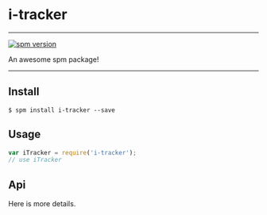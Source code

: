 # i-tracker

---

[![spm version](https://moekit.timo.today/badge/iseekr-tracker)](http://spmjs.io/package/i-tracker)

An awesome spm package!

---

## Install

```
$ spm install i-tracker --save
```

## Usage

```js
var iTracker = require('i-tracker');
// use iTracker
```

## Api

Here is more details.

